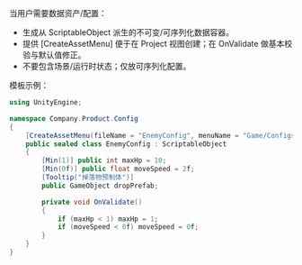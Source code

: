 当用户需要数据资产/配置：
- 生成从 ScriptableObject 派生的不可变/可序列化数据容器。
- 提供 [CreateAssetMenu] 便于在 Project 视图创建；在 OnValidate 做基本校验与默认值修正。
- 不要包含场景/运行时状态；仅放可序列化配置。

模板示例：
```csharp
using UnityEngine;

namespace Company.Product.Config
{
    [CreateAssetMenu(fileName = "EnemyConfig", menuName = "Game/Configs/Enemy", order = 0)]
    public sealed class EnemyConfig : ScriptableObject
    {
        [Min(1)] public int maxHp = 10;
        [Min(0f)] public float moveSpeed = 2f;
        [Tooltip("掉落物预制体")]
        public GameObject dropPrefab;

        private void OnValidate()
        {
            if (maxHp < 1) maxHp = 1;
            if (moveSpeed < 0f) moveSpeed = 0f;
        }
    }
}
```